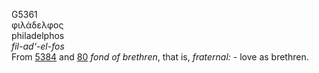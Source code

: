 <body>
  <p>G5361<br>  φιλάδελφος  <br> philadelphos  <br><i>fil-ad‘-el-fos </i><br>From <a href="g5384.htm">5384</a> and <a href="g0080.htm">80</a>  <i>fond</i> <i>of</i> <i>brethren</i>, that is, <i>fraternal:</i> - love as brethren.<br></p>
 </body>